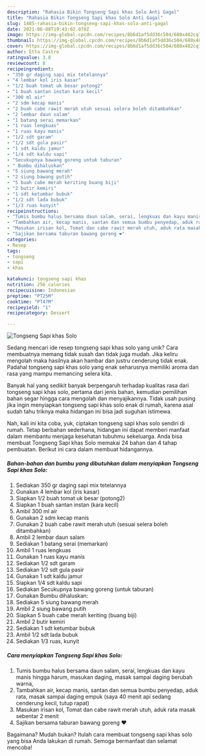 ```yaml
---
description: "Rahasia Bikin Tongseng Sapi khas Solo Anti Gagal"
title: "Rahasia Bikin Tongseng Sapi khas Solo Anti Gagal"
slug: 1485-rahasia-bikin-tongseng-sapi-khas-solo-anti-gagal
date: 2021-06-08T19:43:02.070Z
image: https://img-global.cpcdn.com/recipes/8b6d1af5dd36c504/680x482cq70/tongseng-sapi-khas-solo-foto-resep-utama.jpg
thumbnail: https://img-global.cpcdn.com/recipes/8b6d1af5dd36c504/680x482cq70/tongseng-sapi-khas-solo-foto-resep-utama.jpg
cover: https://img-global.cpcdn.com/recipes/8b6d1af5dd36c504/680x482cq70/tongseng-sapi-khas-solo-foto-resep-utama.jpg
author: Etta Castro
ratingvalue: 3.8
reviewcount: 8
recipeingredient:
- "350 gr daging sapi mix tetelannya"
- "4 lembar kol iris kasar"
- "1/2 buah tomat uk besar potong2"
- "1 buah santan instan kara kecil"
- "300 ml air"
- "2 sdm kecap manis"
- "2 buah cabe rawit merah utuh sesuai selera boleh ditambahkan"
- "2 lembar daun salam"
- "1 batang serai memarkan"
- "1 ruas lengkuas"
- "1 ruas kayu manis"
- "1/2 sdt garam"
- "1/2 sdt gula pasir"
- "1 sdt kaldu jamur"
- "1/4 sdt kaldu sapi"
- "Secukupnya bawang goreng untuk taburan"
- " Bumbu dihaluskan"
- "5 siung bawang merah"
- "2 siung bawang putih"
- "5 buah cabe merah keriting buang biji"
- "2 butir kemiri"
- "1 sdt ketumbar bubuk"
- "1/2 sdt lada bubuk"
- "1/3 ruas kunyit"
recipeinstructions:
- "Tumis bumbu halus bersama daun salam, serai, lengkuas dan kayu manis hingga harum, masukan daging, masak sampai daging berubah warna,"
- "Tambahkan air, kecap manis, santan dan semua bumbu penyedap, aduk rata, masak sampai daging empuk (saya 40 menit api sedang cenderung kecil, tutup rapat)"
- "Masukan irisan kol, Tomat dan cabe rawit merah utuh, aduk rata masak sebentar 2 menit"
- "Sajikan bersama taburan bawang goreng ❤️"
categories:
- Resep
tags:
- tongseng
- sapi
- khas

katakunci: tongseng sapi khas 
nutrition: 256 calories
recipecuisine: Indonesian
preptime: "PT25M"
cooktime: "PT47M"
recipeyield: "1"
recipecategory: Dessert

---
```



![Tongseng Sapi khas Solo](https://img-global.cpcdn.com/recipes/8b6d1af5dd36c504/680x482cq70/tongseng-sapi-khas-solo-foto-resep-utama.jpg)

Sedang mencari ide resep tongseng sapi khas solo yang unik? Cara membuatnya memang tidak susah dan tidak juga mudah. Jika keliru mengolah maka hasilnya akan hambar dan justru cenderung tidak enak. Padahal tongseng sapi khas solo yang enak seharusnya memiliki aroma dan rasa yang mampu memancing selera kita.



Banyak hal yang sedikit banyak berpengaruh terhadap kualitas rasa dari tongseng sapi khas solo, pertama dari jenis bahan, kemudian pemilihan bahan segar hingga cara mengolah dan menyajikannya. Tidak usah pusing jika ingin menyiapkan tongseng sapi khas solo enak di rumah, karena asal sudah tahu triknya maka hidangan ini bisa jadi suguhan istimewa.


Nah, kali ini kita coba, yuk, ciptakan tongseng sapi khas solo sendiri di rumah. Tetap berbahan sederhana, hidangan ini dapat memberi manfaat dalam membantu menjaga kesehatan tubuhmu sekeluarga. Anda bisa membuat Tongseng Sapi khas Solo memakai 24 bahan dan 4 tahap pembuatan. Berikut ini cara dalam membuat hidangannya.

<!--inarticleads1-->

##### Bahan-bahan dan bumbu yang dibutuhkan dalam menyiapkan Tongseng Sapi khas Solo:

1. Sediakan 350 gr daging sapi mix tetelannya
1. Gunakan 4 lembar kol (iris kasar)
1. Siapkan 1/2 buah tomat uk besar (potong2)
1. Siapkan 1 buah santan instan (kara kecil)
1. Ambil 300 ml air
1. Gunakan 2 sdm kecap manis
1. Gunakan 2 buah cabe rawit merah utuh (sesuai selera boleh ditambahkan)
1. Ambil 2 lembar daun salam
1. Sediakan 1 batang serai (memarkan)
1. Ambil 1 ruas lengkuas
1. Gunakan 1 ruas kayu manis
1. Sediakan 1/2 sdt garam
1. Sediakan 1/2 sdt gula pasir
1. Gunakan 1 sdt kaldu jamur
1. Siapkan 1/4 sdt kaldu sapi
1. Sediakan Secukupnya bawang goreng (untuk taburan)
1. Gunakan  Bumbu dihaluskan:
1. Sediakan 5 siung bawang merah
1. Ambil 2 siung bawang putih
1. Siapkan 5 buah cabe merah keriting (buang biji)
1. Ambil 2 butir kemiri
1. Sediakan 1 sdt ketumbar bubuk
1. Ambil 1/2 sdt lada bubuk
1. Sediakan 1/3 ruas, kunyit




<!--inarticleads2-->

##### Cara menyiapkan Tongseng Sapi khas Solo:

1. Tumis bumbu halus bersama daun salam, serai, lengkuas dan kayu manis hingga harum, masukan daging, masak sampai daging berubah warna,
1. Tambahkan air, kecap manis, santan dan semua bumbu penyedap, aduk rata, masak sampai daging empuk (saya 40 menit api sedang cenderung kecil, tutup rapat)
1. Masukan irisan kol, Tomat dan cabe rawit merah utuh, aduk rata masak sebentar 2 menit
1. Sajikan bersama taburan bawang goreng ❤️




Bagaimana? Mudah bukan? Itulah cara membuat tongseng sapi khas solo yang bisa Anda lakukan di rumah. Semoga bermanfaat dan selamat mencoba!

